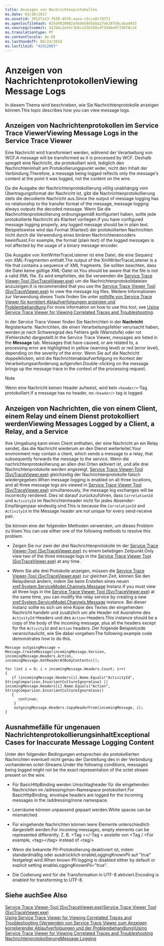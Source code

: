 ```yaml
---
title: Anzeigen von Nachrichtenprotokollen
ms.date: 03/30/2017
ms.assetid: 3012fa13-f650-45fb-aaea-c5cca8c7d372
ms.openlocfilehash: 025d4020002a56deb9d5b8a2fe628f50cabad4d3
ms.sourcegitcommit: 412bbc2e43c3b6ca25b358cdf394be97336f0c24
ms.translationtype: MT
ms.contentlocale: de-DE
ms.lasthandoff: 08/24/2018
ms.locfileid: "42912087"
---
```

# <a name="viewing-message-logs"></a><span data-ttu-id="81fef-102">Anzeigen von Nachrichtenprotokollen</span><span class="sxs-lookup"><span data-stu-id="81fef-102">Viewing Message Logs</span></span>
<span data-ttu-id="81fef-103">In diesem Thema wird beschrieben, wie Sie Nachrichtenprotokolle anzeigen können.</span><span class="sxs-lookup"><span data-stu-id="81fef-103">This topic describes how you can view message logs.</span></span>  
  
## <a name="viewing-message-logs-in-the-service-trace-viewer"></a><span data-ttu-id="81fef-104">Anzeigen von Nachrichtenprotokollen im Service Trace Viewer</span><span class="sxs-lookup"><span data-stu-id="81fef-104">Viewing Message Logs in the Service Trace Viewer</span></span>  
 <span data-ttu-id="81fef-105">Eine Nachricht wird transformiert werden, während der Verarbeitung von WCF.</span><span class="sxs-lookup"><span data-stu-id="81fef-105">A message will be transformed as it is processed by WCF.</span></span> <span data-ttu-id="81fef-106">Deshalb spiegelt eine Nachricht, die protokolliert wird, lediglich den Nachrichteninhalt am Protokollierungspunkt wider, nicht den Inhalt der Verbindung.</span><span class="sxs-lookup"><span data-stu-id="81fef-106">Therefore, a message being logged reflects only the message's content at the point it was logged, not the content on the wire.</span></span>  
  
 <span data-ttu-id="81fef-107">Da die Ausgabe der Nachrichtenprotokollierung völlig unabhängig vom Übertragungsformat der Nachricht ist, gibt die Nachrichtenprotokollierung stets die decodierte Nachricht aus.</span><span class="sxs-lookup"><span data-stu-id="81fef-107">Since the output of message logging has no relationship to the transfer format of the message, message logging always outputs the decoded message.</span></span> <span data-ttu-id="81fef-108">Wenn Sie die Nachrichtenprotokollierung ordnungsgemäß konfiguriert haben, sollte jede protokollierte Nachricht als Klartext vorliegen.</span><span class="sxs-lookup"><span data-stu-id="81fef-108">If you have configured message logging properly, any logged message should be in plain text.</span></span> <span data-ttu-id="81fef-109">Beispielsweise wird das Format (Klartext) der protokollierten Nachrichten nicht durch die Verwendung eines binären Nachrichtenencoders beeinflusst.</span><span class="sxs-lookup"><span data-stu-id="81fef-109">For example, the format (plain text) of the logged messages is not affected by the usage of a binary message encoder.</span></span>  
  
 <span data-ttu-id="81fef-110">Die Ausgabe von XmlWriterTraceListener ist eine Datei, die eine Sequenz von XML-Fragmenten enthält.</span><span class="sxs-lookup"><span data-stu-id="81fef-110">The output of the XmlWriterTraceListener is a file that contains a sequence of XML fragments.</span></span> <span data-ttu-id="81fef-111">Sie sollten beachten, dass die Datei keine gültige XML-Datei ist.</span><span class="sxs-lookup"><span data-stu-id="81fef-111">You should be aware that the file is not a valid XML file.</span></span> <span data-ttu-id="81fef-112">Es wird empfohlen, die Sie verwenden die [Service Trace Viewer-Tool (SvcTraceViewer.exe)](../../../../docs/framework/wcf/service-trace-viewer-tool-svctraceviewer-exe.md) um die Nachrichtenprotokolldateien anzuzeigen.</span><span class="sxs-lookup"><span data-stu-id="81fef-112">It is recommended that you use the [Service Trace Viewer Tool (SvcTraceViewer.exe)](../../../../docs/framework/wcf/service-trace-viewer-tool-svctraceviewer-exe.md) to view the message log files.</span></span> <span data-ttu-id="81fef-113">Weitere Informationen zur Verwendung dieses Tools finden Sie unter [mithilfe von Service Trace Viewer für korreliert Ablaufverfolgungen anzeigen und Problembehandlung](../../../../docs/framework/wcf/diagnostics/tracing/using-service-trace-viewer-for-viewing-correlated-traces-and-troubleshooting.md).</span><span class="sxs-lookup"><span data-stu-id="81fef-113">For more information on how to use this tool, see [Using Service Trace Viewer for Viewing Correlated Traces and Troubleshooting](../../../../docs/framework/wcf/diagnostics/tracing/using-service-trace-viewer-for-viewing-correlated-traces-and-troubleshooting.md).</span></span>  
  
 <span data-ttu-id="81fef-114">In der Service Trace Viewer finden Sie Nachrichten in der **Nachricht** Registerkarte. Nachrichten, die einen Verarbeitungsfehler verursacht haben, werden je nach Schweregrad des Fehlers gelb (Warnstufe) oder rot (Fehlerstufe) dargestellt.</span><span class="sxs-lookup"><span data-stu-id="81fef-114">In the Service Trace Viewer, messages are listed in the **Message** tab. Messages that have caused, or are related to, a processing error are highlighted in yellow (warning level) or red (error level), depending on the severity of the error.</span></span> <span data-ttu-id="81fef-115">Wenn Sie auf die Nachricht doppelklicken, wird die Nachrichtenablaufverfolgung im Kontext der Verarbeitungsanforderung aufgerufen.</span><span class="sxs-lookup"><span data-stu-id="81fef-115">Double-clicking on the message brings up the message trace in the context of the processing request.</span></span>  
  
> [!NOTE]
>  <span data-ttu-id="81fef-116">Wenn eine Nachricht keinen Header aufweist, wird kein `<header/>`-Tag protokolliert.</span><span class="sxs-lookup"><span data-stu-id="81fef-116">If a message has no header, no `<header/>` tag is logged.</span></span>  
  
## <a name="viewing-messages-logged-by-a-client-a-relay-and-a-service"></a><span data-ttu-id="81fef-117">Anzeigen von Nachrichten, die von einem Client, einem Relay und einem Dienst protokolliert werden</span><span class="sxs-lookup"><span data-stu-id="81fef-117">Viewing Messages Logged by a Client, a Relay, and a Service</span></span>  
 <span data-ttu-id="81fef-118">Ihre Umgebung kann einen Client enthalten, der eine Nachricht an ein Relay sendet, das die Nachricht wiederum an den Dienst weiterleitet.</span><span class="sxs-lookup"><span data-stu-id="81fef-118">Your environment may contain a client, which sends a message to a relay, that subsequently forwards the message to the service.</span></span> <span data-ttu-id="81fef-119">Wenn die nachrichtenprotokollierung an allen drei Orten aktiviert ist, und alle drei Nachrichtenprotokolle werden angezeigt, [Service Trace Viewer-Tool (SvcTraceViewer.exe)](../../../../docs/framework/wcf/service-trace-viewer-tool-svctraceviewer-exe.md) gleichzeitig der Nachrichtenprotokolle falsch wiedergegeben.</span><span class="sxs-lookup"><span data-stu-id="81fef-119">When message logging is enabled on all three locations, and all three message logs are viewed in [Service Trace Viewer Tool (SvcTraceViewer.exe)](../../../../docs/framework/wcf/service-trace-viewer-tool-svctraceviewer-exe.md) simultaneously, the message log exchanges will be incorrectly rendered.</span></span> <span data-ttu-id="81fef-120">Dies ist darauf zurückzuführen, dass `CorrelationId` und `ActivityId` im Nachrichtenheader nicht für jedes Absender-Empfängerpaar eindeutig sind.</span><span class="sxs-lookup"><span data-stu-id="81fef-120">This is because the `CorrelationId` and `ActivityId` in the Message header are not unique for every send-receive pair.</span></span>  
  
 <span data-ttu-id="81fef-121">Sie können eine der folgenden Methoden verwenden, um dieses Problem zu lösen.</span><span class="sxs-lookup"><span data-stu-id="81fef-121">You can use either one of the following methods to resolve this problem.</span></span>  
  
-   <span data-ttu-id="81fef-122">Zeigen Sie nur zwei der drei Nachrichtenprotokolle im der [Service Trace Viewer-Tool (SvcTraceViewer.exe)](../../../../docs/framework/wcf/service-trace-viewer-tool-svctraceviewer-exe.md) zu einem beliebigen Zeitpunkt.</span><span class="sxs-lookup"><span data-stu-id="81fef-122">Only view two of the three message logs in the [Service Trace Viewer Tool (SvcTraceViewer.exe)](../../../../docs/framework/wcf/service-trace-viewer-tool-svctraceviewer-exe.md) at any time.</span></span>  
  
-   <span data-ttu-id="81fef-123">Wenn Sie alle drei Protokolle anzeigen, müssen die [Service Trace Viewer-Tool (SvcTraceViewer.exe)](../../../../docs/framework/wcf/service-trace-viewer-tool-svctraceviewer-exe.md) zur gleichen Zeit, können Sie den Relaydienst ändern, indem Sie beim Erstellen eines neuen <xref:System.ServiceModel.Channels.Message> Instanz.</span><span class="sxs-lookup"><span data-stu-id="81fef-123">If you must view all three logs in the [Service Trace Viewer Tool (SvcTraceViewer.exe)](../../../../docs/framework/wcf/service-trace-viewer-tool-svctraceviewer-exe.md) at the same time, you can modify the relay service by creating a new <xref:System.ServiceModel.Channels.Message> instance.</span></span> <span data-ttu-id="81fef-124">Bei dieser Instanz sollte es sich um eine Kopie des Textes der eingehenden Nachricht handeln und zusätzlich um alle Header mit Ausnahme des `ActivityId`-Headers und des `Action`-Headers.</span><span class="sxs-lookup"><span data-stu-id="81fef-124">This instance should be a copy of the body of the incoming message, plus all the headers except for the `ActivityId` and `Action` headers.</span></span> <span data-ttu-id="81fef-125">Der folgende Beispielcode veranschaulicht, wie Sie dabei vorgehen:</span><span class="sxs-lookup"><span data-stu-id="81fef-125">The following example code demonstrates how to do this.</span></span>  
  
```  
Message outgoingMessage = Message.CreateMessage(incomingMessage.Version, incomingMessage.Headers.Action, incomingMessage.GetReaderAtBodyContents());  
  
for (int i = 0; i < incomingMessage.Headers.Count; i++)  
{  
   if (incomingMessage.Headers[i].Name.Equals("ActivityId", StringComparison.InvariantCultureIgnoreCase) ||  
incomingMessage.Headers[i].Name.Equals("Action", StringComparison.InvariantCultureIgnoreCase))  
   {  
      continue;  
    }  
    outgoingMessage.Headers.CopyHeaderFrom(incomingMessage, i);  
}  
```  
  
## <a name="exceptional-cases-for-inaccurate-message-logging-content"></a><span data-ttu-id="81fef-126">Ausnahmefälle für ungenauen Nachrichtenprotokollierungsinhalt</span><span class="sxs-lookup"><span data-stu-id="81fef-126">Exceptional Cases for Inaccurate Message Logging Content</span></span>  
 <span data-ttu-id="81fef-127">Unter den folgenden Bedingungen entsprechen die protokollierten Nachrichten eventuell nicht genau der Darstellung des in der Verbindung vorhandenen octet-Streams.</span><span class="sxs-lookup"><span data-stu-id="81fef-127">Under the following conditions, messages being logged might not be the exact representation of the octet stream present on the wire.</span></span>  
  
-   <span data-ttu-id="81fef-128">Für BasicHttpBinding werden Umschlagheader für die eingehenden Nachrichten im /adressing/non-Namespace protokolliert.</span><span class="sxs-lookup"><span data-stu-id="81fef-128">For BasicHttpBinding, envelope headers are logged for the incoming messages in the /addressing/none namespace.</span></span>  
  
-   <span data-ttu-id="81fef-129">Leerräume können unpassend gepaart werden.</span><span class="sxs-lookup"><span data-stu-id="81fef-129">White spaces can be mismatched.</span></span>  
  
-   <span data-ttu-id="81fef-130">Für eingehende Nachrichten können leere Elemente unterschiedlich dargestellt werden.</span><span class="sxs-lookup"><span data-stu-id="81fef-130">For incoming messages, empty elements can be represented differently.</span></span> <span data-ttu-id="81fef-131">Z. B. \<Tag >\</-Tag > anstelle von \<Tag / ></span><span class="sxs-lookup"><span data-stu-id="81fef-131">For example, \<tag>\</tag> instead of  \<tag/></span></span>  
  
-   <span data-ttu-id="81fef-132">Wenn die bekannte PII-Protokollierung deaktiviert ist, indem standardmäßig oder ausdrücklich enableLoggingKnownPii auf "true" festgelegt wird.</span><span class="sxs-lookup"><span data-stu-id="81fef-132">When known PII logging is disabled either by default or explicit setting enableLoggingKnownPii="true".</span></span>  
  
-   <span data-ttu-id="81fef-133">Die Codierung wird für die Transformation in UTF-8 aktiviert.</span><span class="sxs-lookup"><span data-stu-id="81fef-133">Encoding is enabled for transforming to UTF-8.</span></span>  
  
## <a name="see-also"></a><span data-ttu-id="81fef-134">Siehe auch</span><span class="sxs-lookup"><span data-stu-id="81fef-134">See Also</span></span>  
 [<span data-ttu-id="81fef-135">Service Trace Viewer-Tool (SvcTraceViewer.exe)</span><span class="sxs-lookup"><span data-stu-id="81fef-135">Service Trace Viewer Tool (SvcTraceViewer.exe)</span></span>](../../../../docs/framework/wcf/service-trace-viewer-tool-svctraceviewer-exe.md)  
 [<span data-ttu-id="81fef-136">Using Service Trace Viewer for Viewing Correlated Traces and Troubleshooting (Verwenden von Service Trace Viewer zum Anzeigen korrelierender Ablaufverfolgungen und der Problembehandlung)</span><span class="sxs-lookup"><span data-stu-id="81fef-136">Using Service Trace Viewer for Viewing Correlated Traces and Troubleshooting</span></span>](../../../../docs/framework/wcf/diagnostics/tracing/using-service-trace-viewer-for-viewing-correlated-traces-and-troubleshooting.md)  
 [<span data-ttu-id="81fef-137">Nachrichtenprotokollierung</span><span class="sxs-lookup"><span data-stu-id="81fef-137">Message Logging</span></span>](../../../../docs/framework/wcf/diagnostics/message-logging.md)
